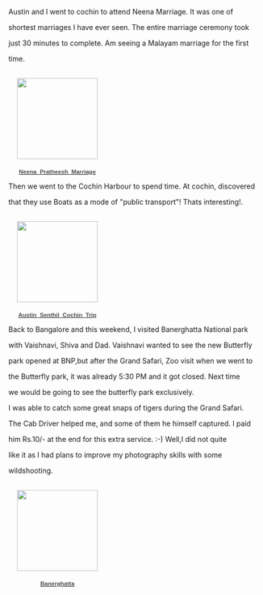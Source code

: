 <html><body><p>Austin and I went to cochin to attend Neena Marriage. It was one of

shortest marriages I have ever seen. The entire marriage ceremony took

just 30 minutes to complete. Am seeing a Malayam marriage for the first

time.



</p><div style="text-align:center;width:194px;font-family:arial,sans-serif;font-size:83%;"><div style="height:194px;background:url('http://picasaweb.google.com/f/img/transparent_album_background.gif') no-repeat left;"><a href="http://picasaweb.google.com/orsenthil/Neena_Pratheesh_Marriage"><img src="http://lh4.google.com/image/orsenthil/RYJFxOO6TME/AAAAAAAAAlw/K4_oz3YCVg0/s160-c/Neena_Pratheesh_Marriage.jpg" width="160" height="160" style="border:none;margin-top:16px;padding:0;"></a></div><a href="http://picasaweb.google.com/orsenthil/Neena_Pratheesh_Marriage"><div style="color:#4D4D4D;font-weight:bold;text-decoration:none;">Neena_Pratheesh_Marriage</div></a><div style="color:#808080;"></div></div>



Then we went to the Cochin Harbour to spend time. At cochin, discovered

that they use Boats as a mode of "public transport"! Thats interesting!.



<div style="text-align:center;width:194px;font-family:arial,sans-serif;font-size:83%;"><div style="height:194px;background:url('http://picasaweb.google.com/f/img/transparent_album_background.gif') no-repeat left;"><a href="http://picasaweb.google.com/orsenthil/Austin_Senthil_Cochin_Trip"><img src="http://lh5.google.com/image/orsenthil/RYJJmeO6TaE/AAAAAAAAAo0/InCvmtcl53U/s160-c/Austin_Senthil_Cochin_Trip.jpg" width="160" height="160" style="border:none;margin-top:16px;padding:0;"></a></div><a href="http://picasaweb.google.com/orsenthil/Austin_Senthil_Cochin_Trip"><div style="color:#4D4D4D;font-weight:bold;text-decoration:none;">Austin_Senthil_Cochin_Trip</div></a><div style="color:#808080;"></div></div>



Back to Bangalore and this weekend, I visited Banerghatta National park

with Vaishnavi, Shiva and Dad. Vaishnavi wanted to see the new Butterfly

park opened at BNP,but after the Grand Safari, Zoo visit when we went to

the Butterfly park, it was already 5:30 PM and it got closed. Next time

we would be going to see the butterfly park exclusively.

I was able to catch some great snaps of tigers during the Grand Safari.

The Cab Driver helped me, and some of them he himself captured. I paid

him Rs.10/- at the end for this extra service. :-) Well,I did not quite

like it as I had plans to improve my photography skills with some

wildshooting.



<div style="text-align:center;width:194px;font-family:arial,sans-serif;font-size:83%;"><div style="height:194px;background:url('http://picasaweb.google.com/f/img/transparent_album_background.gif') no-repeat left;"><a href="http://picasaweb.google.com/orsenthil/Banerghatta"><img src="http://lh6.google.com/image/orsenthil/RYgI1WGJQuE/AAAAAAAAAug/j8iS_-5BVQo/s160-c/Banerghatta.jpg" width="160" height="160" style="border:none;margin-top:16px;padding:0;"></a></div><a href="http://picasaweb.google.com/orsenthil/Banerghatta"><div style="color:#4D4D4D;font-weight:bold;text-decoration:none;">Banerghatta</div></a><div style="color:#808080;"></div></div></body></html>